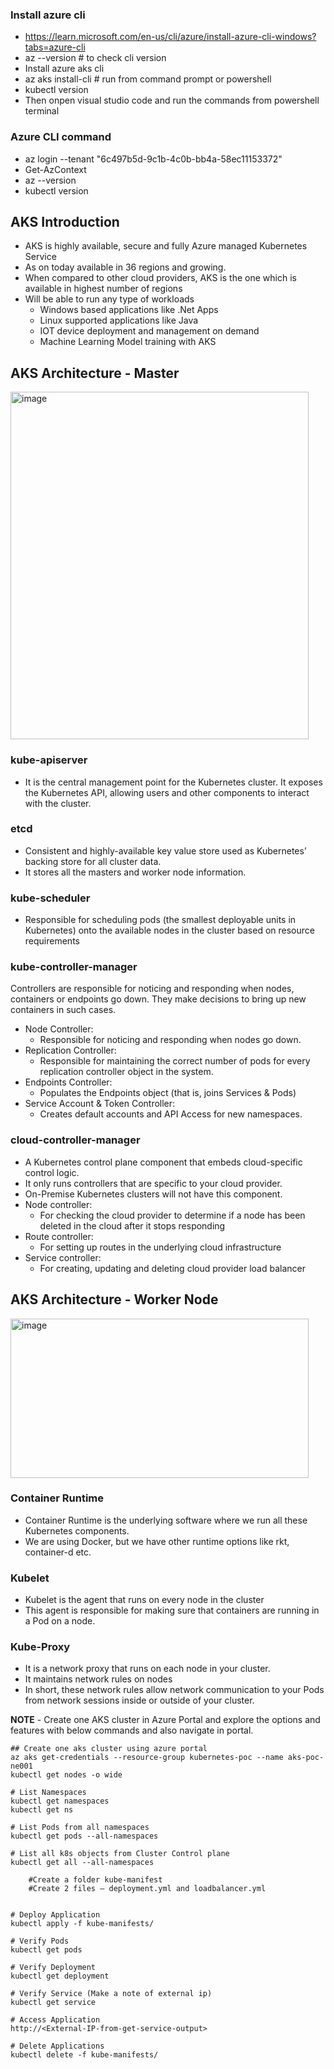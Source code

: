 ### Install azure cli
- https://learn.microsoft.com/en-us/cli/azure/install-azure-cli-windows?tabs=azure-cli
- az --version # to check cli version
- Install azure aks cli
- az aks install-cli # run from command prompt or powershell
- kubectl version
- Then onpen visual studio code and run the commands from powershell terminal

### Azure CLI command
- az login --tenant "6c497b5d-9c1b-4c0b-bb4a-58ec11153372"
- Get-AzContext
- az --version
- kubectl version

## AKS Introduction
- AKS is highly available, secure and fully Azure managed Kubernetes Service
- As on today available in 36 regions and growing. 
- When compared to other cloud providers, AKS is the one which is available in highest number of regions
- Will be able to run any type of workloads 
	- Windows based applications like .Net Apps 
	- Linux supported applications like Java
	- IOT device deployment and management on demand
	- Machine Learning Model training with AKS

## AKS Architecture - Master
<img width="477" height="556" alt="image" src="https://github.com/user-attachments/assets/3656cba7-e285-400f-ae8b-5222960aa435" />

### kube-apiserver
- It is the central management point for the Kubernetes cluster. It exposes the Kubernetes API, allowing users and other components to interact with the cluster.
### etcd
- Consistent and highly-available key value store used as Kubernetes’ backing store for all cluster data.
- It stores all the masters and worker node information. 
### kube-scheduler
- Responsible for scheduling pods (the smallest deployable units in Kubernetes) onto the available nodes in the cluster based on resource requirements
### kube-controller-manager
Controllers are responsible for noticing and responding when nodes, containers or endpoints go down. They make decisions to bring up new containers in such cases. 
- Node Controller:
  - Responsible for noticing and responding when nodes go down. 
- Replication Controller:
   - Responsible for maintaining the correct number of pods for every replication controller object in the system.
- Endpoints Controller:
  - Populates the Endpoints object (that is, joins Services & Pods)
- Service Account & Token Controller:
  -  Creates default accounts and API Access for new namespaces.
### cloud-controller-manager
- A Kubernetes control plane component that embeds cloud-specific control logic. 
- It only runs controllers that are specific to your cloud provider. 
- On-Premise Kubernetes clusters will not have this component. 
- Node controller:
  - For checking the cloud provider to determine if a node has been deleted in the cloud after it stops responding
- Route controller:
  - For setting up routes in the underlying cloud infrastructure
- Service controller:
  - For creating, updating and deleting cloud provider load balancer

## AKS Architecture - Worker Node
<img width="477" height="255" alt="image" src="https://github.com/user-attachments/assets/133f937c-b474-45ed-9ab1-b1d32b393cb0" />

### Container Runtime
- Container Runtime is the underlying software where we run all these Kubernetes components. 
- We are using Docker, but we have other runtime options like rkt, container-d etc.
### Kubelet
- Kubelet is the agent that runs on every node in the cluster
- This agent is responsible for making sure that containers are running in a Pod on a node.
### Kube-Proxy
- It is a network proxy that runs on each node in your cluster.
- It maintains network rules on nodes
- In short, these network rules allow network communication to your Pods from network sessions inside or outside of your cluster.

**NOTE** - Create one AKS cluster in Azure Portal and explore the options and features with below commands and also navigate in portal.
```
## Create one aks cluster using azure portal
az aks get-credentials --resource-group kubernetes-poc --name aks-poc-ne001
kubectl get nodes -o wide 

# List Namespaces
kubectl get namespaces
kubectl get ns

# List Pods from all namespaces
kubectl get pods --all-namespaces

# List all k8s objects from Cluster Control plane
kubectl get all --all-namespaces

	#Create a folder kube-manifest
	#Create 2 files – deployment.yml and loadbalancer.yml


# Deploy Application
kubectl apply -f kube-manifests/

# Verify Pods
kubectl get pods

# Verify Deployment
kubectl get deployment

# Verify Service (Make a note of external ip)
kubectl get service

# Access Application
http://<External-IP-from-get-service-output>

# Delete Applications
kubectl delete -f kube-manifests/
```
